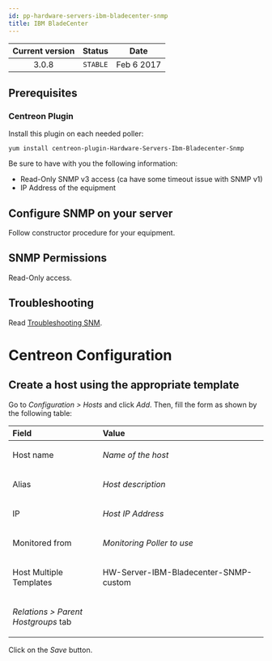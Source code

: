 ```yaml
---
id: pp-hardware-servers-ibm-bladecenter-snmp
title: IBM BladeCenter
---
```


| Current version | Status | Date |
| :-: | :-: | :-: |
| 3.0.8 | `STABLE` | Feb  6 2017 |

## Prerequisites
### Centreon Plugin
Install this plugin on each needed poller:

    yum install centreon-plugin-Hardware-Servers-Ibm-Bladecenter-Snmp

Be sure to have with you the following information:
* Read-Only SNMP v3 access (ca have some timeout issue with SNMP v1)
* IP Address of the equipment

## Configure SNMP on your server
Follow constructor procedure for your equipment.

## SNMP Permissions
Read-Only access.

## Troubleshooting
Read [Troubleshooting SNM](http://documentation.centreon.com/docs/centreon-plugins/en/latest/user/guide.html#snmp).

# Centreon Configuration
## Create a host using the appropriate template
Go to *Configuration &gt; Hosts* and click *Add*. Then, fill the form as
shown by the following table:

<table>
<colgroup>
<col width="35%" />
<col width="64%" />
</colgroup>
<thead>
<tr class="header">
<th align="left">Field</th>
<th align="left">Value</th>
</tr>
</thead>
<tbody>
<tr class="odd">
<td align="left"><p>Host name</p></td>
<td align="left"><p><em>Name of the host</em></p></td>
</tr>
<tr class="even">
<td align="left"><p>Alias</p></td>
<td align="left"><p><em>Host description</em></p></td>
</tr>
<tr class="odd">
<td align="left"><p>IP</p></td>
<td align="left"><p><em>Host IP Address</em></p></td>
</tr>
<tr class="even">
<td align="left"><p>Monitored from</p></td>
<td align="left"><p><em>Monitoring Poller to use</em></p></td>
</tr>
<tr class="odd">
<td align="left"><p>Host Multiple Templates</p></td>
<td align="left"><p>HW-Server-IBM-Bladecenter-SNMP-custom</p></td>
</tr>
<tr class="even">
<td align="left"><p><em>Relations &gt; Parent Hostgroups</em> tab</p></td>
<td align="left"></td>
</tr>
</tbody>
</table>

Click on the *Save* button.

